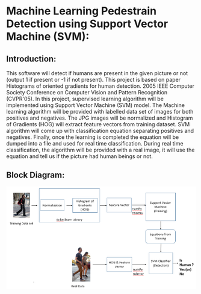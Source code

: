 # Machine Learning Pedestrain Detection using Support Vector Machine (SVM): 

## Introduction:
This software will detect if humans are present in the given picture or not (output 1 if present or -1 if not present). This project is based on paper Histograms of oriented gradients for human detection. 2005 IEEE Computer Society Conference on Computer Vision and Pattern Recognition (CVPR'05). In this project, supervised learning algorithm will be implemented using Support Vector Machine (SVM) model. The Machine learning algorithm will be provided with labelled data set of images for both positives and negatives. The JPG images will be normalized and Histogram of Gradients (HOG) will extract feature vectors from training dataset. SVM algorithm will come up with classification equation separating positives and negatives. Finally, once the learning is completed the equation will be dumped into a file and used for real time classification. During real time classification, the algorithm will be provided with a real image, it will use the equation and tell us if the picture had human beings or not.


## Block Diagram:
![alt text](https://github.com/ramiabr/ML-SVM-Pedestrain-Classification-/blob/master/Data/block_diagram.png)





